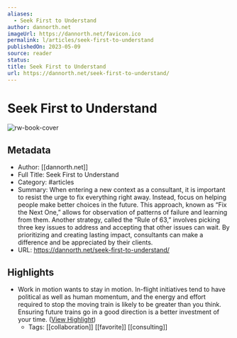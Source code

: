 ```yaml
---
aliases:
  - Seek First to Understand
author: dannorth.net
imageUrl: https://dannorth.net/favicon.ico
permalink: l/articles/seek-first-to-understand
publishedOn: 2023-05-09
source: reader
status: 
title: Seek First to Understand
url: https://dannorth.net/seek-first-to-understand/
---
```

# Seek First to Understand

![rw-book-cover](https://dannorth.net/favicon.ico)

## Metadata

- Author: [[dannorth.net]]
- Full Title: Seek First to Understand
- Category: #articles
- Summary: When entering a new context as a consultant, it is important to resist the urge to fix everything right away. Instead, focus on helping people make better choices in the future. This approach, known as “Fix the Next One,” allows for observation of patterns of failure and learning from them. Another strategy, called the “Rule of 63,” involves picking three key issues to address and accepting that other issues can wait. By prioritizing and creating lasting impact, consultants can make a difference and be appreciated by their clients.
- URL: https://dannorth.net/seek-first-to-understand/

## Highlights

- Work in motion wants to stay in motion. In-flight initiatives tend to have political as well as human momentum, and the energy and effort required to stop the moving train is likely to be greater than you think. Ensuring future trains go in a good direction is a better investment of your time. ([View Highlight](https://read.readwise.io/read/01hxxqdag8ggdjyk61yag6vzeq))
    - Tags: [[collaboration]] [[favorite]] [[consulting]]
